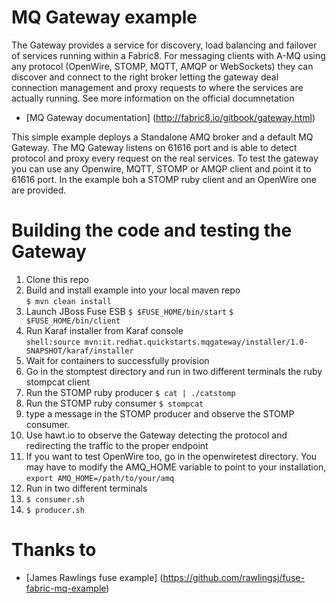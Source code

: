 # MQ Gateway example

The Gateway provides a service for discovery, load balancing and failover of services running within a Fabric8. 
For messaging clients with A-MQ using any protocol (OpenWire, STOMP, MQTT, AMQP or WebSockets) they can discover and connect to the right broker letting the gateway deal connection management and proxy requests to where the services are actually running.
See more information on the official documnetation
* [MQ Gateway documentation] (http://fabric8.io/gitbook/gateway.html)

This simple example deploys a Standalone AMQ broker and a default MQ Gateway.
The MQ Gateway listens on 61616 port and is able to detect protocol and proxy every request on the real services.
To test the gateway you can use any Openwire, MQTT, STOMP or AMQP client and point it to 61616 port.
In the example boh a STOMP ruby client and an OpenWire one are provided. 

# Building the code and testing the Gateway

1. Clone this repo  
2. Build and install example into your local maven repo  
`$ mvn clean install`  
4. Launch JBoss Fuse ESB 
`$ $FUSE_HOME/bin/start`
`$ $FUSE_HOME/bin/client`
5. Run Karaf installer from Karaf console  
`shell:source mvn:it.redhat.quickstarts.mqgateway/installer/1.0-SNAPSHOT/karaf/installer`  
6. Wait for containers to successfully provision  
7. Go in the stomptest directory and run in two different terminals the ruby stompcat client
8. Run the STOMP ruby producer
`$ cat | ./catstomp`
9. Run the STOMP ruby consumer 
`$ stompcat`
10. type a message in the STOMP producer and observe the STOMP consumer. 
11. Use hawt.io to observe the Gateway detecting the protocol and redirecting the traffic to the proper endpoint 
12. If you want to test OpenWire too, go in the openwiretest directory. 
    You may have to modify the AMQ_HOME variable to point to your installation, `export AMQ_HOME=/path/to/your/amq` 
13. Run in two different terminals
14. `$ consumer.sh`
15. `$ producer.sh`

# Thanks to
* [James Rawlings fuse example] (https://github.com/rawlingsj/fuse-fabric-mq-example)
